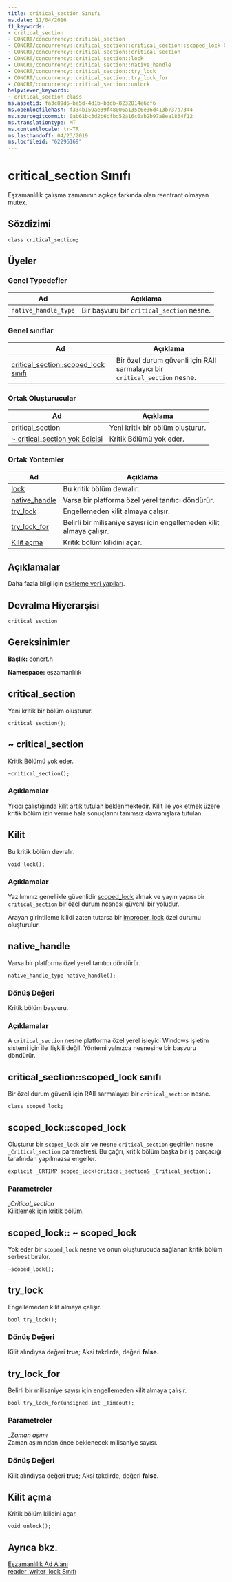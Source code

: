 ```yaml
---
title: critical_section Sınıfı
ms.date: 11/04/2016
f1_keywords:
- critical_section
- CONCRT/concurrency::critical_section
- CONCRT/concurrency::critical_section::critical_section::scoped_lock Class
- CONCRT/concurrency::critical_section::critical_section
- CONCRT/concurrency::critical_section::lock
- CONCRT/concurrency::critical_section::native_handle
- CONCRT/concurrency::critical_section::try_lock
- CONCRT/concurrency::critical_section::try_lock_for
- CONCRT/concurrency::critical_section::unlock
helpviewer_keywords:
- critical_section class
ms.assetid: fa3c89d6-be5d-4d1b-bddb-8232814e6cf6
ms.openlocfilehash: f334b159ae39f48006a135c6e36d413b737a7344
ms.sourcegitcommit: 0ab61bc3d2b6cfbd52a16c6ab2b97a8ea1864f12
ms.translationtype: MT
ms.contentlocale: tr-TR
ms.lasthandoff: 04/23/2019
ms.locfileid: "62296169"
---
```

# <a name="criticalsection-class"></a>critical_section Sınıfı

Eşzamanlılık çalışma zamanının açıkça farkında olan reentrant olmayan mutex.

## <a name="syntax"></a>Sözdizimi

```
class critical_section;
```

## <a name="members"></a>Üyeler

### <a name="public-typedefs"></a>Genel Typedefler

|Ad|Açıklama|
|----------|-----------------|
|`native_handle_type`|Bir başvuru bir `critical_section` nesne.|

### <a name="public-classes"></a>Genel sınıflar

|Ad|Açıklama|
|----------|-----------------|
|[critical_section::scoped_lock sınıfı](#critical_section__scoped_lock_class)|Bir özel durum güvenli için RAII sarmalayıcı bir `critical_section` nesne.|

### <a name="public-constructors"></a>Ortak Oluşturucular

|Ad|Açıklama|
|----------|-----------------|
|[critical_section](#ctor)|Yeni kritik bir bölüm oluşturur.|
|[~ critical_section yok Edicisi](#dtor)|Kritik Bölümü yok eder.|

### <a name="public-methods"></a>Ortak Yöntemler

|Ad|Açıklama|
|----------|-----------------|
|[lock](#lock)|Bu kritik bölüm devralır.|
|[native_handle](#native_handle)|Varsa bir platforma özel yerel tanıtıcı döndürür.|
|[try_lock](#try_lock)|Engellemeden kilit almaya çalışır.|
|[try_lock_for](#try_lock_for)|Belirli bir milisaniye sayısı için engellemeden kilit almaya çalışır.|
|[Kilit açma](#unlock)|Kritik bölüm kilidini açar.|

## <a name="remarks"></a>Açıklamalar

Daha fazla bilgi için [eşitleme veri yapıları](../../../parallel/concrt/synchronization-data-structures.md).

## <a name="inheritance-hierarchy"></a>Devralma Hiyerarşisi

`critical_section`

## <a name="requirements"></a>Gereksinimler

**Başlık:** concrt.h

**Namespace:** eşzamanlılık

##  <a name="ctor"></a> critical_section

Yeni kritik bir bölüm oluşturur.

```
critical_section();
```

##  <a name="dtor"></a> ~ critical_section

Kritik Bölümü yok eder.

```
~critical_section();
```

### <a name="remarks"></a>Açıklamalar

Yıkıcı çalıştığında kilit artık tutulan beklenmektedir. Kilit ile yok etmek üzere kritik bölüm izin verme hala sonuçlarını tanımsız davranışlara tutulan.

##  <a name="lock"></a> Kilit

Bu kritik bölüm devralır.

```
void lock();
```

### <a name="remarks"></a>Açıklamalar

Yazılımınız genellikle güvenlidir [scoped_lock](#critical_section__scoped_lock_class) almak ve yayın yapısı bir `critical_section` bir özel durum nesnesi güvenli bir yoludur.

Arayan girintileme kilidi zaten tutarsa bir [improper_lock](improper-lock-class.md) özel durumu oluşturulur.

##  <a name="native_handle"></a> native_handle

Varsa bir platforma özel yerel tanıtıcı döndürür.

```
native_handle_type native_handle();
```

### <a name="return-value"></a>Dönüş Değeri

Kritik bölüm başvuru.

### <a name="remarks"></a>Açıklamalar

A `critical_section` nesne platforma özel yerel işleyici Windows işletim sistemi için ile ilişkili değil. Yöntemi yalnızca nesnesine bir başvuru döndürür.

##  <a name="critical_section__scoped_lock_class"></a>  critical_section::scoped_lock sınıfı

Bir özel durum güvenli için RAII sarmalayıcı bir `critical_section` nesne.

```
class scoped_lock;
```

##  <a name="critical_section__scoped_lock_ctor"></a> scoped_lock::scoped_lock

Oluşturur bir `scoped_lock` alır ve nesne `critical_section` geçirilen nesne `_Critical_section` parametresi. Bu çağrı, kritik bölüm başka bir iş parçacığı tarafından yapılmazsa engeller.

```
explicit _CRTIMP scoped_lock(critical_section& _Critical_section);
```

### <a name="parameters"></a>Parametreler

*_Critical_section*<br/>
Kilitlemek için kritik bölüm.

##  <a name="critical_section__scoped_lock_dtor"></a> scoped_lock:: ~ scoped_lock

Yok eder bir `scoped_lock` nesne ve onun oluşturucuda sağlanan kritik bölüm serbest bırakır.

```
~scoped_lock();
```

##  <a name="try_lock"></a> try_lock

Engellemeden kilit almaya çalışır.

```
bool try_lock();
```

### <a name="return-value"></a>Dönüş Değeri

Kilit alındıysa değeri **true**; Aksi takdirde, değeri **false**.

##  <a name="try_lock_for"></a> try_lock_for

Belirli bir milisaniye sayısı için engellemeden kilit almaya çalışır.

```
bool try_lock_for(unsigned int _Timeout);
```

### <a name="parameters"></a>Parametreler

*_Zaman aşımı*<br/>
Zaman aşımından önce beklenecek milisaniye sayısı.

### <a name="return-value"></a>Dönüş Değeri

Kilit alındıysa değeri **true**; Aksi takdirde, değeri **false**.

##  <a name="unlock"></a> Kilit açma

Kritik bölüm kilidini açar.

```
void unlock();
```

## <a name="see-also"></a>Ayrıca bkz.

[Eşzamanlılık Ad Alanı](concurrency-namespace.md)<br/>
[reader_writer_lock Sınıfı](reader-writer-lock-class.md)
